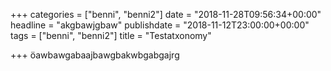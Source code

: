 +++
categories = ["benni", "benni2"]
date = "2018-11-28T09:56:34+00:00"
headline = "akgbawjgbaw"
publishdate = "2018-11-12T23:00:00+00:00"
tags = ["benni", "benni2"]
title = "Testatxonomy"

+++
öawbawgabaajbawgbakwbgabgajrg